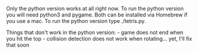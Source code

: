 Only the python version works at all right now. 
To run the python version you will need python3 and pygame. 
Both can be installed via Homebrew if you use a mac. To run
the python version type ./tetris.py. 

Things that don't work in the python version:
    - game does not end when you hit the top
    - collision detection does not work when rotating... yet, I'll fix that soon

